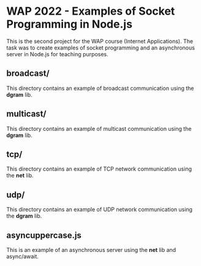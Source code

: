 # WAP 2022 - Examples of Socket Programming in Node.js

This is the second project for the WAP course (Internet Applications).
The task was to create examples of socket programming and an asynchronous server in Node.js for teaching purposes.

## broadcast/

This directory contains an example of broadcast communication using the **dgram** lib.

## multicast/

This directory contains an example of multicast communication using the **dgram** lib.

## tcp/

This directory contains an example of TCP network communication using the **net** lib.

## udp/

This directory contains an example of UDP network communication using the **dgram** lib.

## asyncuppercase.js

This is an example of an asynchronous server using the **net** lib and async/await.